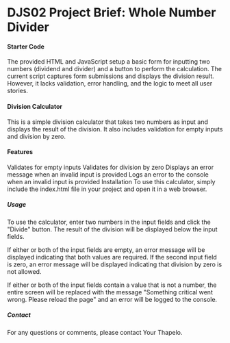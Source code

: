 # DJS02 Project Brief: Whole Number Divider


#### Starter Code

The provided HTML and JavaScript setup a basic form for inputting two numbers (dividend and divider) and a button to perform the calculation. The current script captures form submissions and displays the division result. However, it lacks validation, error handling, and the logic to meet all user stories.

#### Division Calculator
This is a simple division calculator that takes two numbers as input and displays the result of the division. It also includes validation for empty inputs and division by zero.

#### Features

Validates for empty inputs
Validates for division by zero
Displays an error message when an invalid input is provided
Logs an error to the console when an invalid input is provided
Installation
To use this calculator, simply include the index.html file in your project and open it in a web browser.

##### Usage

To use the calculator, enter two numbers in the input fields and click the "Divide" button. The result of the division will be displayed below the input fields.

If either or both of the input fields are empty, an error message will be displayed indicating that both values are required. If the second input field is zero, an error message will be displayed indicating that division by zero is not allowed.

If either or both of the input fields contain a value that is not a number, the entire screen will be replaced with the message "Something critical went wrong. Please reload the page" and an error will be logged to the console.

##### Contact
For any questions or comments, please contact Your Thapelo.